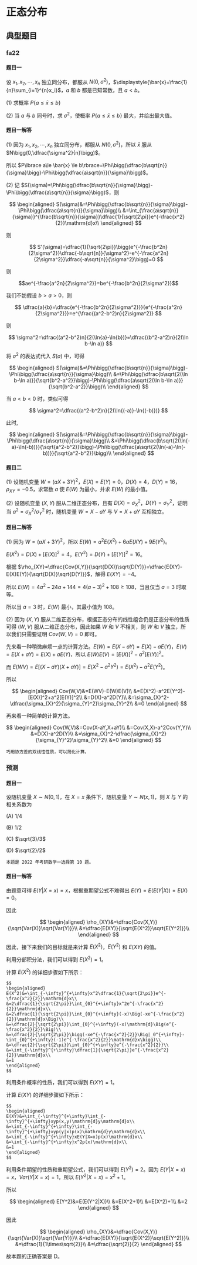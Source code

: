 # 正态分布

## 典型题目

### fa22

#### 题目一

设 $x_1,x_2,\cdots,x_n$ 独立同分布，都服从 $N(0,\sigma^2)$，$\displaystyle{\bar{x}=\frac{1}{n}\sum_{i=1}^{n}x_i}$，$a$ 和 $b$ 都是已知常数，且 $a<b$。

(1) 求概率 $P\lbrace a\le \bar{x} \le b\rbrace$

(2) 当 $a$ 与 $b$ 同号时，求 $\sigma^2$，使概率 $P\lbrace a\le \bar{x} \le b\rbrace$ 最大，并给出最大值。

#### 题目一解答

(1) 因为 $x_1,x_2,\cdots,x_n$ 独立同分布，都服从 $N(0,\sigma^2)$，所以 $\bar{x}$ 服从 $N\bigg(0,\dfrac{\sigma^2}{n}\bigg)$。

所以 $P\lbrace a\le \bar{x} \le b\rbrace=\Phi\bigg(\dfrac{b\sqrt{n}}{\sigma}\bigg)-\Phi\bigg(\dfrac{a\sqrt{n}}{\sigma}\bigg)$。

(2) 记 $S(\sigma)=\Phi\bigg(\dfrac{b\sqrt{n}}{\sigma}\bigg)-\Phi\bigg(\dfrac{a\sqrt{n}}{\sigma}\bigg)$，则

$$
\begin{aligned}
S(\sigma)&=\Phi\bigg(\dfrac{b\sqrt{n}}{\sigma}\bigg)-\Phi\bigg(\dfrac{a\sqrt{n}}{\sigma}\bigg)\\
&=\int_{\frac{a\sqrt{n}}{\sigma}}^{\frac{b\sqrt{n}}{\sigma}}\dfrac{1}{\sqrt{2\pi}}e^{-\frac{x^2}{2}}\mathrm{d}x\\
\end{aligned}
$$

则

$$
S'(\sigma)=\dfrac{1}{\sqrt{2\pi}}\bigg(e^{-\frac{b^2n}{2\sigma^2}}\dfrac{-b\sqrt{n}}{\sigma^2}-e^{-\frac{a^2n}{2\sigma^2}}\dfrac{-a\sqrt{n}}{\sigma^2}\bigg)=0
$$

则

$$ae^{-\frac{a^2n}{2\sigma^2}}=be^{-\frac{b^2n}{2\sigma^2}}$$

我们不妨假设 $b>a>0$，则

$$
\dfrac{a}{b}=\dfrac{e^{-\frac{b^2n}{2\sigma^2}}}{e^{-\frac{a^2n}{2\sigma^2}}}=e^{\frac{(a^2-b^2)n}{2\sigma^2}}
$$

则

$$
\sigma^2=\dfrac{(a^2-b^2)n}{2(\ln{a}-\ln{b})}=\dfrac{(b^2-a^2)n}{2(\ln b-\ln a)}
$$

将 $\sigma^2$ 的表达式代入 $S(\sigma)$ 中，可得

$$
\begin{aligned}
S(\sigma)&=\Phi\bigg(\dfrac{b\sqrt{n}}{\sigma}\bigg)-\Phi\bigg(\dfrac{a\sqrt{n}}{\sigma}\bigg)\\
&=\Phi\bigg(\dfrac{b\sqrt{2(\ln b-\ln a)}}{\sqrt{b^2-a^2}}\bigg)-\Phi\bigg(\dfrac{a\sqrt{2(\ln b-\ln a)}}{\sqrt{b^2-a^2}}\bigg)\\
\end{aligned}
$$

当 $a<b<0$ 时，类似可得

$$
\sigma^2=\dfrac{(a^2-b^2)n}{2(\ln{(-a)}-\ln{(-b)})}
$$

此时,

$$
\begin{aligned}
S(\sigma)&=\Phi\bigg(\dfrac{b\sqrt{n}}{\sigma}\bigg)-\Phi\bigg(\dfrac{a\sqrt{n}}{\sigma}\bigg)\\
&=\Phi\bigg(\dfrac{b\sqrt{2(\ln(-a)-\ln(-b))}}{\sqrt{a^2-b^2}}\bigg)-\Phi\bigg(\dfrac{a\sqrt{2(\ln(-a)-\ln(-b))}}{\sqrt{a^2-b^2}}\bigg)\\
\end{aligned}
$$

#### 题目二

(1) 设随机变量 $W=(aX+3Y)^2$，$E(X)=E(Y)=0$，$D(X)=4$，$D(Y)=16$，$\rho_{XY}=-0.5$，求常数 $a$ 使 $E(W)$ 为最小，并求 $E(W)$ 的最小值。

(2) 设随机变量 $(X,Y)$ 服从二维正态分布，且有 $D(X)=\sigma_{X}^2$，$D(Y)=\sigma_{Y}^2$，证明当 $a^2=\sigma_{X}^2/\sigma_{Y}^2$ 时，随机变量 $W=X-aY$ 与 $V=X+aY$ 互相独立。

#### 题目二解答

(1) 因为 $W=(aX+3Y)^2$，所以 $E(W)=a^2E(X^2)+6aE(XY)+9E(Y^2)$。

$E(X^2)=D(X)+[E(X)]^2=4$，$E(Y^2)=D(Y)+[E(Y)]^2=16$。

根据 $\rho_{XY}=\dfrac{Cov(X,Y)}{\sqrt{D(X)}\sqrt{D(Y)}}=\dfrac{E(XY)-E(X)E(Y)}{\sqrt{D(X)}\sqrt{D(Y)}}$，解得 $E(XY)=-4$。

所以 $E(W)=4a^2-24a+144=4(a-3)^2+108\ge 108$，当且仅当 $a=3$ 时取等。

所以当 $a=3$ 时，$E(W)$ 最小，其最小值为 $108$。

(2) 因为 $(X,Y)$ 服从二维正态分布，根据正态分布的线性组合仍是正态分布的性质可得 $(W,V)$ 服从二维正态分布，因此如果 $W$ 和 $V$ 不相关，则 $W$ 和 $V$ 独立，所以我们只需要证明 $Cov(W,V)=0$ 即可。

先来看一种稍微麻烦一点的计算方法。$E(W)=E(X-aY)=E(X)-aE(Y)$，$E(V)=E(X+aY)=E(X)+aE(Y)$，所以 $E(W)E(V)=[E(X)]^2-a^2[E(Y)]^2$。

而 $E(WV)=E[(X-aY)(X+aY)]=E(X^2-a^2Y^2)=E(X^2)-a^2E(Y^2)$。

所以

$$
\begin{aligned}
Cov(W,V)&=E(WV)-E(W)E(V)\\
&=E(X^2)-a^2E(Y^2)-[E(X)]^2+a^2[E(Y)]^2\\
&=D(X)-a^2D(Y)\\
&=\sigma_{X}^2-\dfrac{\sigma_{X}^2}{\sigma_{Y}^2}\sigma_{Y}^2\\
&=0
\end{aligned}
$$

再来看一种简单的计算方法。

$$
\begin{aligned}
Cov(W,V)&=Cov(X-aY,X+aY)\\
&=Cov(X,X)-a^2Cov(Y,Y)\\
&=D(X)-a^2D(Y)\\
&=\sigma_{X}^2-\dfrac{\sigma_{X}^2}{\sigma_{Y}^2}\sigma_{Y}^2\\
&=0
\end{aligned}
$$

```{hint}
巧用协方差的双线性性质，可以简化计算。
```

### 预测

#### 题目一

设随机变量 $X\sim N(0,1)$，在 $X=x$ 条件下，随机变量 $Y\sim N(x,1)$，则 $X$ 与 $Y$ 的相关系数为

(A) $1/4$

(B) $1/2$

(C) $\sqrt{3}/3$

(D) $\sqrt{2}/2$

```{note}
本题是 2022 年考研数学一选择第 10 题。
```

#### 题目一解答


由题意可得 $E(Y|X=x)=x$，根据重期望公式不难得出 $E(Y)=E(E(Y|X))=E(X)=0$。

因此

$$
\begin{aligned}
\rho_{XY}&=\dfrac{Cov(X,Y)}{\sqrt{Var(X)}\sqrt{Var(Y)}}\\
&=\dfrac{E(XY)}{\sqrt{E(X^2)}\sqrt{E(Y^2)}}\\
\end{aligned}
$$

因此，接下来我们的目标就是来计算 $E(X^2)$，$E(Y^2)$ 和 $E(XY)$ 的值。

利用分部积分法，我们可以得到 $E(X^2)=1$。

计算 $E(X^2)$ 的详细步骤如下所示：

```{toggle}
$$
\begin{aligned}
E(X^2)&=\int_{-\infty}^{+\infty}x^2\dfrac{1}{\sqrt{2\pi}}e^{-\frac{x^2}{2}}\mathrm{d}x\\
&=2\dfrac{1}{\sqrt{2\pi}}\int_{0}^{+\infty}x^2e^{-\frac{x^2}{2}}\mathrm{d}x\\
&=2\dfrac{1}{\sqrt{2\pi}}\int_{0}^{+\infty}(-x)\Big(-xe^{-\frac{x^2}{2}}\mathrm{d}x\Big)\\
&=\dfrac{2}{\sqrt{2\pi}}\int_{0}^{+\infty}(-x)\mathrm{d}\Big(e^{-\frac{x^2}{2}}\Big)\\
&=\dfrac{2}{\sqrt{2\pi}}\bigg(-xe^{-\frac{x^2}{2}}\Big|_0^{+\infty}-\int_{0}^{+\infty}(-1)e^{-\frac{x^2}{2}}\mathrm{d}x\bigg)\\
&=\dfrac{2}{\sqrt{2\pi}}\int_{0}^{+\infty}e^{-\frac{x^2}{2}}\\
&=\int_{-\infty}^{+\infty}\dfrac{1}{\sqrt{2\pi}}e^{-\frac{x^2}{2}}\mathrm{d}x\\
&=1
\end{aligned}
$$
```

利用条件概率的性质，我们可以得到 $E(XY)=1$。

计算 $E(XY)$ 的详细步骤如下所示：

```{toggle}
$$
\begin{aligned}
E(XY)&=\int_{-\infty}^{+\infty}\int_{-\infty}^{+\infty}xyp(x,y)\mathrm{d}y\mathrm{d}x\\
&=\int_{-\infty}^{+\infty}\int_{-\infty}^{+\infty}xyp(y|x)p(x)\mathrm{d}y\mathrm{d}x\\
&=\int_{-\infty}^{+\infty}xE(Y|X=x)p(x)\mathrm{d}x\\
&=\int_{-\infty}^{+\infty}x^2p(x)\mathrm{d}x\\
&=1
\end{aligned}
$$
```

利用条件期望的性质和重期望公式，我们可以得到 $E(Y^2)=2$。因为 $E(Y|X=x)=x$，$Var(Y|X=x)=1$，所以 $E(Y^2|X=x)=x^2+1$。

所以

$$
\begin{aligned}
E(Y^2)&=E(E(Y^2|X))\\
&=E(X^2+1)\\
&=E(X^2)+1\\
&=2
\end{aligned}
$$

因此

$$
\begin{aligned}
\rho_{XY}&=\dfrac{Cov(X,Y)}{\sqrt{Var(X)}\sqrt{Var(Y)}}\\
&=\dfrac{E(XY)}{\sqrt{E(X^2)}\sqrt{E(Y^2)}}\\
&=\dfrac{1}{1\times\sqrt{2}}\\
&=\dfrac{\sqrt{2}}{2}
\end{aligned}
$$

故本题的正确答案是 D。